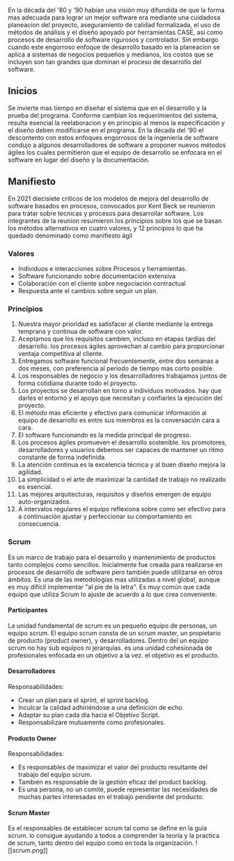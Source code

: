 En la década del '80 y '90 habían una visión muy difundida de que la forma mas adecuada para lograr un mejor software era mediante una cuidadosa planeacion del proyecto, aseguramiento de calidad formalizada, el uso de métodos de análisis y el diseño apoyado por herramientas CASE, así como procesos de desarrollo de software rigurosos y controlador.
Sin embargo cuando este engorroso enfoque de desarrollo basado en la planeacion se aplica a sistemas de negocios pequeños y medianos, los costos que se incluyen son tan grandes que dominan el proceso de desarrollo del software.
## Inicios
Se invierte mas tiempo en diseñar el sistema que en el desarrollo y la prueba del programa. Conforme cambian los requerimientos del sistema, resulta esencial la reelaboracion y en principio al menos la especificación y el diseño deben modificarse en el programa.
En la década del '90 el descontento con estos enfoques engorrosos de la ingeniería de software condujo a algunos desarrolladores de software a proponer nuevos métodos ágiles los cuales permitieron que el equipo de desarrollo se enfocara en el software en lugar del diseño y la documentación.
## Manifiesto
En 2021 diecisiete criticos de los modelos de mejora del desarrollo de software basados en procesos, convocados por Kent Beck se reunieron para tratar sobre tecnicas y procesos para desarrollar software. Los integrantes de la reunion resumieron los principios sobre los que se basan los métodos alternativos en cuatro valores, y 12 principios lo que ha quedado denominado como manifiesto ágil 
### Valores
- Individuos e interacciones sobre Procesos y herramientas.
- Software funcionando sobre documentación extensiva
- Colaboración con el cliente sobre negociación contractual
- Respuesta ante el cambios sobre seguir un plan.
### Principios
1. Nuestra mayor prioridad es satisfacer al cliente mediante la entrega temprana y continua de software con valor.
2. Aceptamos que los requisitos cambien, incluso en etapas tardías del desarrollo. los procesos ágiles aprovechan al cambio para proporcionar ventaja competitiva al cliente.
3. Entregamos software funcional frecuentemente, entre dos semanas a dos meses, con preferencia al periodo de tiempo mas corto posible.
4. Los responsables de negocio y los desarrolladores trabajamos juntos de forma cotidiana durante todo el proyecto.
5. Los proyectos se desarrollan en torno a individuos motivados. hay que darles el entorno y el apoyo que necesitan y confiarles la ejecución del proyecto.
6. El método mas eficiente y efectivo para comunicar información al equipo de desarrollo es entre sus miembros es la conversación cara a cara.
7. El software funcionando es la medida principal de progreso.
8. Los procesos ágiles promueven el desarrollo sostenible. los promotores, desarrolladores y usuarios debemos ser capaces de mantener un ritmo constante de forma indefinida.
9. La atención continua es la excelencia técnica y al buen diseño mejora la agilidad.
10. La simplicidad o el arte de maximizar la cantidad de trabajo no realizado es esencial.
11. Las mejores arquitecturas, requisitos y diseños emergen de equipo auto-organizados.
12. A intervalos regulares el equipo reflexiona sobre como ser efectivo para a continuación ajustar y perfeccionar su comportamiento en consecuencia.
### Scrum
Es un marco de trabajo para el desarrollo y mantenimiento de productos tanto complejos como sencillos.
Inicialmente fue creada para realizarse en procesos de desarrollo de software pero también puede utilizarse en otros ámbitos. Es una de las metodologías mas utilizadas a  nivel global, aunque es muy difícil implementar "al pie de la letra". Es muy común que cada equipo que utiliza Scrum lo ajuste de acuerdo a lo que crea conveniente.
#### Participantes
La unidad fundamental de scrum es un pequeño equipo de personas, un equipo scrum. El equipo scrum consta de un scrum master, un propietario de producto (product owner), y desarrolladores.
Dentro del un equipo scrum no hay sub equipos ni jerarquías. es una unidad cohesionada de profesionales enfocada en un objetivo a la vez. el objetivo es el producto.
#### Desarrolladores
Responsabilidades:
- Crear un plan para el sprint, el sprint backlog.
- Inculcar la calidad adhiriéndose a una definición de echo.
- Adaptar su plan cada dia hacia el Objetivo Script.
- Responsabilizare mutuamente como profesionales.
#### Producto Owner
Responsabilidades:
- Es responsables de maximizar el valor del producto resultante del trabajo del equipo scrum.
- También es responsable de la gestión eficaz del product backlog.
- Es una persona, no un comité, puede representar las necesidades de muchas partes interesadas en el trabajo pendiente del producto.
#### Scrum Master

Es el responsables de establecer scrum tal como se define en la guía scrum. lo consigue ayudando a todos a comprender la teoría y la practica de scrum, tanto dentro del equipo como en toda la organización.
![[scrum.png]]
